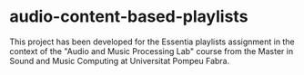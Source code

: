 # audio-content-based-playlists
This project has been developed for the Essentia playlists assignment in the context of the "Audio and Music Processing Lab" course from the Master in Sound and Music Computing at Universitat Pompeu Fabra. 
